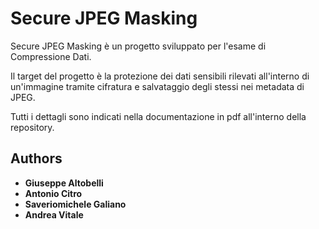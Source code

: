 # Secure JPEG Masking

Secure JPEG Masking è un progetto sviluppato per l'esame di Compressione Dati.

Il target del progetto è la protezione dei dati sensibili rilevati all'interno di un'immagine tramite cifratura e salvataggio degli stessi nei metadata di JPEG.

Tutti i dettagli sono indicati nella documentazione in pdf all'interno della repository.


## Authors

* **Giuseppe Altobelli**
* **Antonio Citro**
* **Saveriomichele Galiano**
* **Andrea Vitale**



